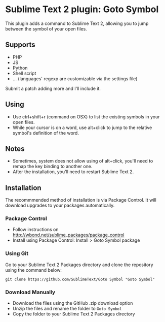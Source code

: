Sublime Text 2 plugin: Goto Symbol
==================================

This plugin adds a command to Sublime Text 2, allowing you to jump between the symbol of your open files.

Supports
--------

 * PHP
 * JS
 * Python
 * Shell script
 * ... (languages' regexp are customizable via the settings file)

Submit a patch adding more and I'll include it.

Using
-----

 * Use ctrl+shift+r (command on OSX) to list the existing symbols in your open files.
 * While your cursor is on a word, use alt+click to jump to the relative symbol's definition of the word.

Notes
-----
 * Sometimes, system does not allow using of alt+click, you'll need to remap the key binding to another one.
 * After the installation, you'll need to restart Sublime Text 2.

Installation
------------

The recommmended method of installation is via Package Control. It will download upgrades to your packages automatically.

### Package Control ###

* Follow instructions on http://wbond.net/sublime_packages/package_control
* Install using Package Control: Install > Goto Symbol package

### Using Git ###

Go to your Sublime Text 2 Packages directory and clone the repository using the command below:

    git clone https://github.com/SublimeText/Goto Symbol "Goto Symbol"

### Download Manually ###

* Download the files using the GitHub .zip download option
* Unzip the files and rename the folder to `Goto Symbol`
* Copy the folder to your Sublime Text 2 Packages directory
